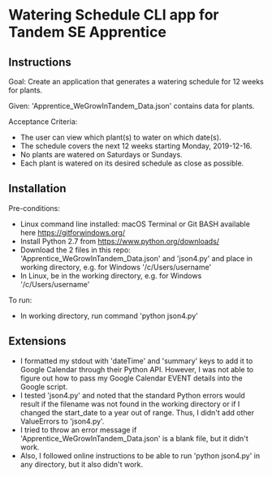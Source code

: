 # Watering Schedule CLI app for Tandem SE Apprentice

## Instructions

Goal: Create an application that generates a watering schedule for 12 weeks for plants.

Given: 'Apprentice_WeGrowInTandem_Data.json' contains data for plants.

Acceptance Criteria:
- The user can view which plant(s) to water on which date(s).
- The schedule covers the next 12 weeks starting Monday, 2019-12-16.
- No plants are watered on Saturdays or Sundays.
- Each plant is watered on its desired schedule as close as possible.


## Installation

Pre-conditions:
- Linux command line installed: macOS Terminal or Git BASH available here https://gitforwindows.org/
- Install Python 2.7 from https://www.python.org/downloads/
- Download the 2 files in this repo: 'Apprentice_WeGrowInTandem_Data.json' and 'json4.py' and place in working directory, e.g. for Windows '/c/Users/username'
- In Linux, be in the working directory, e.g. for Windows '/c/Users/username'


To run:
- In working directory, run command 'python json4.py'


## Extensions

- I formatted my stdout with 'dateTime' and 'summary' keys to add it to Google Calendar through their Python API. However, I was not able to figure out how to pass my Google Calendar EVENT details into the Google script.
- I tested 'json4.py' and noted that the standard Python errors would result if the filename was not found in the working directory or if I changed the start_date to a year out of range. Thus, I didn't add other ValueErrors to 'json4.py'.
- I tried to throw an error message if 'Apprentice_WeGrowInTandem_Data.json' is a blank file, but it didn't work.
- Also, I followed online instructions to be able to run 'python json4.py' in any directory, but it also didn't work.
